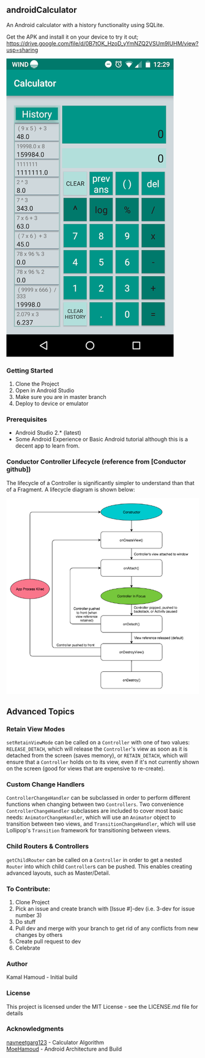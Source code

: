 ## androidCalculator
An Android calculator with a history functionality using SQLite.

Get the APK and install it on your device to try it out;
https://drive.google.com/file/d/0B7tOK_HzoD_yYmNZQ2VSUm9IUHM/view?usp=sharing

![Calculator Image](/app/src/main/res/drawable/calculator_screen_shot_jan_25.png)

### Getting Started
1. Clone the Project
2. Open in Android Studio
3. Make sure you are in master branch
4. Deploy to device or emulator

### Prerequisites

- Android Studio 2.* (latest)
- Some Android Experience or Basic Android tutorial although this is a decent app to learn from.

### Conductor Controller Lifecycle (reference from [Conductor github])

The lifecycle of a Controller is significantly simpler to understand than that of a Fragment. A lifecycle diagram is shown below:

![Controller Lifecycle](https://github.com/bluelinelabs/Conductor/raw/develop/docs/Controller%20Lifecycle.jpg)

## Advanced Topics

### Retain View Modes
`setRetainViewMode` can be called on a `Controller` with one of two values: `RELEASE_DETACH`, which will release the `Controller`'s view as soon as it is detached from the screen (saves memory), or `RETAIN_DETACH`, which will ensure that a `Controller` holds on to its view, even if it's not currently shown on the screen (good for views that are expensive to re-create).

### Custom Change Handlers
`ControllerChangeHandler` can be subclassed in order to perform different functions when changing between two `Controllers`. Two convenience `ControllerChangeHandler` subclasses are included to cover most basic needs: `AnimatorChangeHandler`, which will use an `Animator` object to transition between two views, and `TransitionChangeHandler`, which will use Lollipop's `Transition` framework for transitioning between views.

### Child Routers & Controllers
`getChildRouter` can be called on a `Controller` in order to get a nested `Router` into which child `Controller`s can be pushed. This enables creating advanced layouts, such as Master/Detail.

### To Contribute:
1. Clone Project
2. Pick an issue and create branch with [Issue #]-dev (i.e. 3-dev for issue number 3)
3. Do stuff
4. Pull dev and merge with your branch to get rid of any conflicts from new changes by others
5. Create pull request to dev
6. Celebrate

### Author

Kamal Hamoud - Initial build

### License
This project is licensed under the MIT License - see the LICENSE.md file for details

### Acknowledgments

[navneetgarg123](https://github.com/navneetgarg123) - Calculator Algorithm
<br>
[MoeHamoud](https://github.com/MoeHamoud) - Android Architecture and Build
